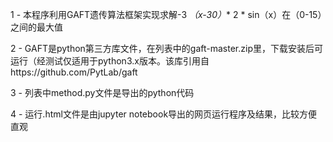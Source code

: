 1  - 本程序利用GAFT遗传算法框架实现求解-3 *（x-30）** 2 * sin（x）在（0-15）之间的最大值

2  -  GAFT是python第三方库文件，在列表中的gaft-master.zip里，下载安装后可运行（经测试仅适用于python3.x版本。该库引用自https://github.com/PytLab/gaft

3  - 列表中method.py文件是导出的python代码

4  - 运行.html文件是由jupyter notebook导出的网页运行程序及结果，比较方便直观
